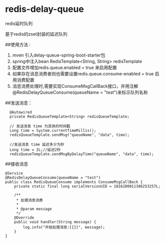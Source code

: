 # redis-delay-queue
redis延时队列

基于redis的zset封装的延迟队列

##使用方法 :  
1. mven 引入delay-queue-spring-boot-starter包
2. spring中注入bean RedisTemplate<String, String> redisTemplate
3. 配置文件增加redis.queue.enabled = true 来启用配置
4. 如果存在消息消费者则也需要设置redis.queue.consume-enabled = true 启用消费配置
5. 消息消费处理时,需要实现ConsumeMsgCallBack接口，并用注解 @RedisDelayQueueConsume(queueName = "test")来标示队列名称


##发送消息：   
>  
      @Autowired
      private RedisQueueTemplate<String> redisQueueTemplate;
      
      // 发送消息 time 为具体的时间戳
      Long time = System.currentTimeMillis();
      redisQueueTemplate.sendMsg("queueName", "data", time);
      
      //发送消息 time 延迟多少为秒
      Long time = 2L;//延迟2秒
      redisQueueTemplate.sendMsgByDelayTime("queueName", "data", time);
>

##接收消息
>
    @Service
    @RedisDelayQueueConsume(queueName = "test")
    public class RedisQueueConsume implements ConsumeMsgCallBack {
        private static final long serialVersionUID = 1816280011386253257L;

        /**
         * 处理消息消费
         *
         * @param message
         */
        @Override
        public void handler(String message) {
            log.info("开始处理消息:[{}]", message);
        }
    }
>


